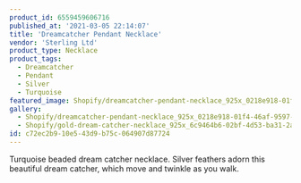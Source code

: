 ```yaml
---
product_id: 6559459606716
published_at: '2021-03-05 22:14:07'
title: 'Dreamcatcher Pendant Necklace'
vendor: 'Sterling Ltd'
product_type: Necklace
product_tags:
  - Dreamcatcher
  - Pendant
  - Silver
  - Turquoise
featured_image: Shopify/dreamcatcher-pendant-necklace_925x_0218e918-01f4-46af-9597-464c154dd37b.jpg
gallery:
  - Shopify/dreamcatcher-pendant-necklace_925x_0218e918-01f4-46af-9597-464c154dd37b-1614983848.jpg
  - Shopify/gold-dream-catcher-necklace_925x_6c9464b6-02bf-4d53-ba31-2aae56d20e34.jpg
id: c72ec2b9-10e5-43d9-b75c-064907d87724
---
```

<p>Turquoise beaded dream catcher necklace. Silver feathers adorn this beautiful dream catcher, which move and twinkle as you walk.</p>